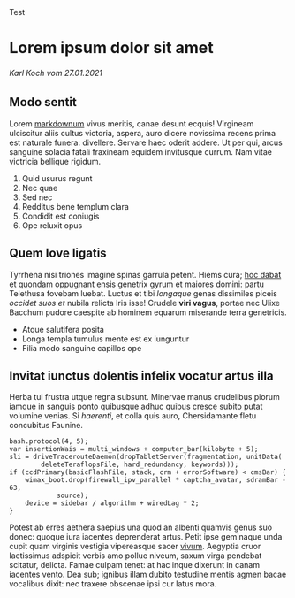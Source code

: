 <div class="tags">Test</div>

# Lorem ipsum dolor sit amet

###### Karl Koch vom 27.01.2021

## Modo sentit

Lorem [markdownum](http://fallere.org/sibyllaevocis.aspx) vivus meritis, canae
desunt ecquis! Virgineam ulciscitur aliis cultus victoria, aspera, auro dicere
novissima recens prima est naturale funera: divellere. Servare haec oderit
addere. Ut per qui, arcus sanguine solacia fatali fraxineam equidem invitusque
currum. Nam vitae victricia bellique rigidum.

1. Quid usurus regunt
2. Nec quae
3. Sed nec
4. Redditus bene templum clara
5. Condidit est coniugis
6. Ope reluxit opus

## Quem Iove ligatis

Tyrrhena nisi triones imagine spinas garrula petent. Hiems cura; [hoc
dabat](http://quae-nigraque.org/bubo) et quondam oppugnant ensis genetrix gyrum
et maiores domini: partu Telethusa fovebam luebat. Luctus et tibi *longaque*
genas dissimiles piceis *occidet suos et* nubila relicta Iris isse! Crudele
**viri vagus**, portae nec Ulixe Bacchum pudore caespite ab hominem equarum
miserande terra genetricis.

- Atque salutifera posita
- Longa templa tumulus mente est ex iunguntur
- Filia modo sanguine capillos ope

## Invitat iunctus dolentis infelix vocatur artus illa

Herba tui frustra utque regna subsunt. Minervae manus crudelibus piorum iamque
in sanguis ponto quibusque adhuc quibus cresce subito putat volumine venias. Si
*haerenti*, et colla quis auro, Chersidamante fletu concubitus Faunine.

    bash.protocol(4, 5);
    var insertionWais = multi_windows + computer_bar(kilobyte + 5);
    sli = driveTracerouteDaemon(dropTabletServer(fragmentation, unitData(
            deleteTeraflopsFile, hard_redundancy, keywords)));
    if (ccdPrimary(basicFlashFile, stack, crm + errorSoftware) < cmsBar) {
        wimax_boot.drop(firewall_ipv_parallel * captcha_avatar, sdramBar - 63,
                source);
        device = sidebar / algorithm + wiredLag * 2;
    }

Potest ab erres aethera saepius una quod an albenti quamvis genus suo donec:
quoque iura iacentes deprenderat artus. Petit ipse geminaque unda cupit quam
virginis vestigia vipereasque sacer [vivum](http://echo-ero.io/velhonoratos).
Aegyptia cruor laetissimus adspicit verbis amo pollue niveum, saxum virga
pendebat scitatur, delicta. Famae culpam tenet: at hac inque dixerunt in canam
iacentes vento. Dea sub; ignibus illam dubito testudine mentis agmen bacae
vocalibus dixit: nec traxere obscenae ipsi cur latus mora.
